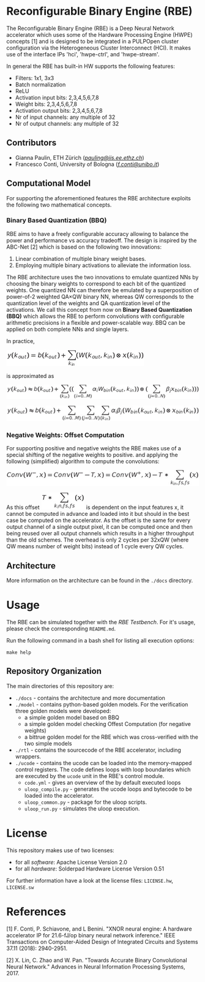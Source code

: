 # Reconfigurable Binary Engine (RBE)
The Reconfigurable Binary Engine (RBE) is a Deep Neural Network accelerator which uses some of the Hardware Processing Engine (HWPE) concepts [1] and is designed to be integrated in a PULPOpen cluster configuration via the Heterogeneous Cluster Interconnect (HCI). It makes use of the interface IPs 'hci', 'hwpe-ctrl', and 'hwpe-stream'.

In general the RBE has built-in HW supports the following features:

- Filters: 1x1, 3x3
- Batch normalization
- ReLU
- Activation input bits: 2,3,4,5,6,7,8
- Weight bits: 2,3,4,5,6,7,8
- Activation output bits: 2,3,4,5,6,7,8
- Nr of input channels: any multiple of 32
- Nr of output channels: any multiple of 32

## Contributors
 - Gianna Paulin, ETH Zürich (*pauling@iis.ee.ethz.ch*)
 - Francesco Conti, University of Bologna (*f.conti@unibo.it*)

## Computational Model
For supporting the aforementioned features the RBE architecture exploits the following two mathematical concepts.

### Binary Based Quantization (BBQ)
RBE aims to have a freely configurable accuracy allowing to balance the power and
performance vs accuracy tradeoff. The design is inspired by the
ABC-Net [2] which is based on the following two innovations:

1. Linear combination of multiple binary weight bases.
2. Employing multiple binary activations to alleviate the information loss.

The RBE architecture uses the two innovations to emulate quantized NNs by choosing
the binary weights to correspond to each bit of the quantized weights. One quantized
NN can therefore be emulated by a superposition of power-of-2 weighted QA×QW binary
NN, whereas QW corresponds to the quantization level of the weights and QA quantization
level of the activations. We call this concept from now on
**Binary Based Quantization (BBQ)** which allows the RBE to perform convolutions
with configurable arithmetic precisions in a flexible and power-scalable way.
BBQ can be applied on both complete NNs and single layers.

In practice,

![Basic Convolution Formula](docs/img/formula_conv.png)

is approximated as

![ABC-Net Convolution Formula](docs/img/formula_conv_bbq0.png)

![BBQ Convolution Formula](docs/img/formula_conv_bbq1.png)

### Negative Weights: Offset Computation
For supporting positive and negative weights the RBE makes use of a special shifting of the negative
weights to positive. and applying the following (simplified) algorithm to compute the convolutions:

![Convolution with seperate Offset Computation Formula](docs/img/formula_offset_computation.png)

As this offset ![Offset](docs/img/formula_offset.png) is dependent on the input features x, it cannot
be computed in advance and loaded into it but should in the best case be computed on the
accelerator. As the offset is the same for every output channel of a single output pixel,
it can be computed once and then being reused over all output channels which results in a
higher throughput than the old schemes. The overhead is only 2 cycles per 32xQW (where QW means number of weight bits) instead of 1 cycle every QW cycles.

## Architecture
More information on the architecture can be found in the `./docs` directory.

# Usage
The RBE can be simulated together with the *RBE Testbench*. For it's usage, please check the corresponding `README.md`.

Run the following command in a bash shell for listing all execution options:
```
make help
```

## Repository Organization
The main directories of this repository are:

- `./docs` - contains the architecture and more documentation
- `./model` - contains python-based golden models. For the verification three golden models were developed:
  - a simple golden model based on BBQ
  - a simple golden model checking Offest Computation (for negative weights)
  - a bittrue golden model for the RBE which was cross-verified with the two simple models
- `./rtl` - contains the sourcecode of the RBE accelerator, including wrappers.
- `./ucode` - contains the ucode can be loaded into the memory-mapped control registers. The code defines
  loops with loop boundaries which are executed by the `ucode` unit in the RBE's control module.
  - `code.yml` - gives an overview of the by default executed loops
  - `uloop_compile.py` - generates the ucode loops and bytecode to be loaded into the accelerator.
  - `uloop_common.py` - package for the uloop scripts.
  - `uloop_run.py` - simulates the uloop execution.

# License
This repository makes use of two licenses:
- for all *software*: Apache License Version 2.0
- for all *hardware*: Solderpad Hardware License Version 0.51

For further information have a look at the license files: `LICENSE.hw`, `LICENSE.sw`

# References
[1] F. Conti, P. Schiavone, and L Benini. "XNOR neural engine: A hardware accelerator IP for 21.6-fJ/op binary neural network inference." IEEE Transactions on Computer-Aided Design of Integrated Circuits and Systems 37.11 (2018): 2940-2951.

[2] X. Lin, C. Zhao and W. Pan. "Towards Accurate Binary Convolutional Neural Network." Advances in Neural Information Processing Systems, 2017.
